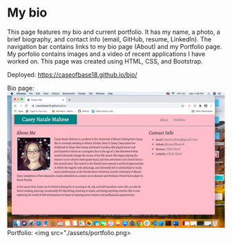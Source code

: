 # My bio

This page features my bio and current portfolio. It has my name, a photo, a brief biography, and contact info (email, GitHub, resume, LinkedIn).  The navigation bar contains links to my bio page (About) and my Portfolio page.  My porfolio contains images and a video of recent applications I have worked on.  This page was created using HTML, CSS, and Bootstrap. 

Deployed: https://caseofbase18.github.io/bio/

Bio page: <img src="./assets/aboutme.png">
Portfolio: <img src="./assets/portfolio.png>